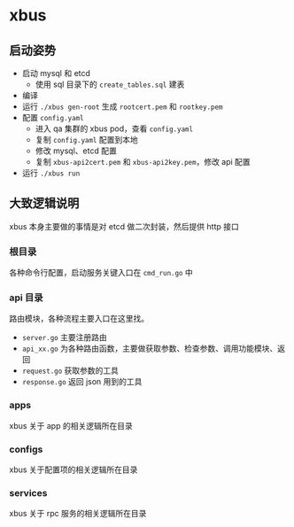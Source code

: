 # xbus

## 启动姿势

- 启动 mysql 和 etcd
    - 使用 sql 目录下的 `create_tables.sql` 建表
- 编译
- 运行 `./xbus gen-root` 生成 `rootcert.pem` 和 `rootkey.pem`
- 配置 `config.yaml`
    - 进入 qa 集群的 xbus pod，查看 `config.yaml`
    - 复制 `config.yaml` 配置到本地
    - 修改 mysql、etcd 配置
    - 复制 `xbus-api2cert.pem` 和 `xbus-api2key.pem`，修改 api 配置
- 运行 `./xbus run`

## 大致逻辑说明

xbus 本身主要做的事情是对 etcd 做二次封装，然后提供 http 接口

### 根目录

各种命令行配置，启动服务关键入口在 `cmd_run.go` 中

### api 目录

路由模块，各种流程主要入口在这里找。

- `server.go` 主要注册路由
- `api_xx.go` 为各种路由函数，主要做获取参数、检查参数、调用功能模块、返回
- `request.go` 获取参数的工具
- `response.go` 返回 json 用到的工具

### apps

xbus 关于 app 的相关逻辑所在目录

### configs

xbus 关于配置项的相关逻辑所在目录

### services

xbus 关于 rpc 服务的相关逻辑所在目录

